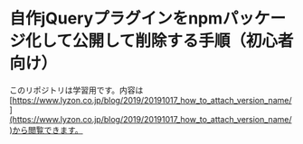 
# 自作jQueryプラグインをnpmパッケージ化して公開して削除する手順（初心者向け）

このリポジトリは学習用です。内容は[https://www.lyzon.co.jp/blog/2019/20191017_how_to_attach_version_name/](https://www.lyzon.co.jp/blog/2019/20191017_how_to_attach_version_name/)から閲覧できます。
